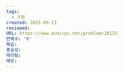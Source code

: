 ```yaml
---
tags:
  - 구현
created: 2025-09-13
reviewed:
URL: https://www.acmicpc.net/problem/20125
반복수: "0"
복습:
중요성:
레이팅:
메모:
---
```

